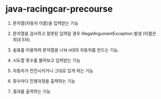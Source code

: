 # java-racingcar-precourse

 1. 문자열(자동차 이름)을 입력받는 기능

 2. 문자열을 검사하고 잘못된 입력일 경우 IllegalArgumentException 발생 (이름은 최대 5자)

 3. 쉼표를 이용하여 문자열을 나눠 n대의 자동차를 만드는 기능.

 4. 시도할 횟수를 물어보고 입력받는 기능

 5. 자동차가 전진시키거나 그대로 있게 하는 기능

 6. 횟수마다 진행과정을 출력하는 기능

 7. 결과를 출력하는 기능
